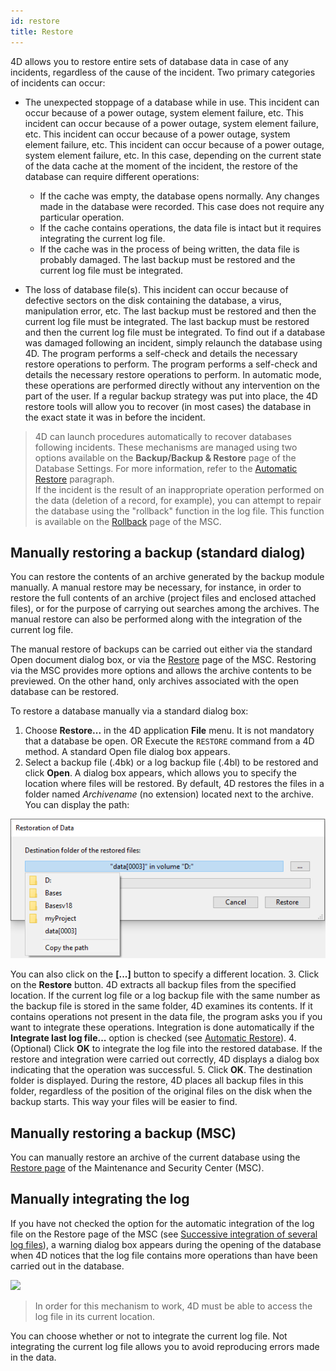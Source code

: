 ```yaml
---
id: restore
title: Restore
---
```


4D allows you to restore entire sets of database data in case of any incidents, regardless of the cause of the incident. Two primary categories of incidents can occur:

- The unexpected stoppage of a database while in use. This incident can occur because of a power outage, system element failure, etc. This incident can occur because of a power outage, system element failure, etc. This incident can occur because of a power outage, system element failure, etc. This incident can occur because of a power outage, system element failure, etc. In this case, depending on the current state of the data cache at the moment of the incident, the restore of the database can require different operations:
  - If the cache was empty, the database opens normally. Any changes made in the database were recorded. This case does not require any particular operation.
  - If the cache contains operations, the data file is intact but it requires integrating the current log file.
  - If the cache was in the process of being written, the data file is probably damaged. The last backup must be restored and the current log file must be integrated.

- The loss of database file(s). This incident can occur because of defective sectors on the disk containing the database, a virus, manipulation error, etc. The last backup must be restored and then the current log file must be integrated. The last backup must be restored and then the current log file must be integrated. To find out if a database was damaged following an incident, simply relaunch the database using 4D. The program performs a self-check and details the necessary restore operations to perform. The program performs a self-check and details the necessary restore operations to perform. In automatic mode, these operations are performed directly without any intervention on the part of the user. If a regular backup strategy was put into place, the 4D restore tools will allow you to recover (in most cases) the database in the exact state it was in before the incident.

> 4D can launch procedures automatically to recover databases following incidents. These mechanisms are managed using two options available on the **Backup/Backup & Restore** page of the Database Settings. For more information, refer to the [Automatic Restore](settings.md#automatic-restore) paragraph.  
> If the incident is the result of an inappropriate operation performed on the data (deletion of a record, for example), you can attempt to repair the database using the "rollback" function in the log file. This function is available on the [Rollback](MSC/rollback.md) page of the MSC.

## Manually restoring a backup (standard dialog)

You can restore the contents of an archive generated by the backup module manually. A manual restore may be necessary, for instance, in order to restore the full contents of an archive (project files and enclosed attached files), or for the purpose of carrying out searches among the archives. The manual restore can also be performed along with the integration of the current log file.

The manual restore of backups can be carried out either via the standard Open document dialog box, or via the [Restore](MSC/restore) page of the MSC. Restoring via the MSC provides more options and allows the archive contents to be previewed. On the other hand, only archives associated with the open database can be restored.

To restore a database manually via a standard dialog box:

1. Choose **Restore...** in the 4D application **File** menu. It is not mandatory that a database be open. OR Execute the `RESTORE` command from a 4D method. A standard Open file dialog box appears.
2. Select a backup file (.4bk) or a log backup file (.4bl) to be restored and click **Open**. A dialog box appears, which allows you to specify the location where files will be restored. By default, 4D restores the files in a folder named *Archivename* (no extension) located next to the archive. You can display the path:

![](../assets/en/Backup/backup07.png)

You can also click on the **[...]** button to specify a different location.
3. Click on the **Restore** button. 4D extracts all backup files from the specified location. If the current log file or a log backup file with the same number as the backup file is stored in the same folder, 4D examines its contents. If it contains operations not present in the data file, the program asks you if you want to integrate these operations. Integration is done automatically if the **Integrate last log file...** option is checked (see [Automatic Restore](settings.md#automatic-restore)). 4.(Optional) Click **OK** to integrate the log file into the restored database. If the restore and integration were carried out correctly, 4D displays a dialog box indicating that the operation was successful.
5. Click **OK**. The destination folder is displayed. During the restore, 4D places all backup files in this folder, regardless of the position of the original files on the disk when the backup starts. This way your files will be easier to find.

## Manually restoring a backup (MSC)

You can manually restore an archive of the current database using the [Restore page](MSC/restore.md) of the Maintenance and Security Center (MSC).

## Manually integrating the log

If you have not checked the option for the automatic integration of the log file on the Restore page of the MSC (see [Successive integration of several log files](MSC/restore.md#successive-intergration-of-several-data-log-files)), a warning dialog box appears during the opening of the database when 4D notices that the log file contains more operations than have been carried out in the database.

![](../assets/en/Backup/backup08.png)

> In order for this mechanism to work, 4D must be able to access the log file in its current location.

You can choose whether or not to integrate the current log file. Not integrating the current log file allows you to avoid reproducing errors made in the data.
